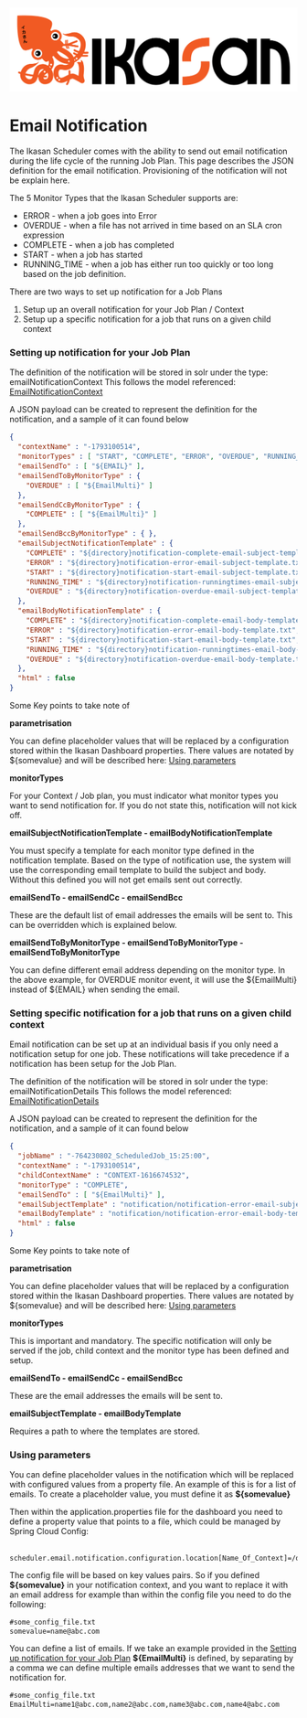 ![IKASAN](../../../developer/docs/quickstart-images/Ikasan-title-transparent.png)

# Email Notification

The Ikasan Scheduler comes with the ability to send out email notification during the life cycle of the running Job Plan.
This page describes the JSON definition for the email notification.
Provisioning of the notification will not be explain here.

The 5 Monitor Types that the Ikasan Scheduler supports are:

 - ERROR - when a job goes into Error
 - OVERDUE - when a file has not arrived in time based on an SLA cron expression
 - COMPLETE - when a job has completed
 - START - when a job has started
 - RUNNING_TIME - when a job has either run too quickly or too long based on the job definition.
 
There are two ways to set up notification for a Job Plans
1. Setup up an overall notification for your Job Plan / Context
2. Setup up a specific notification for a job that runs on a given child context

### Setting up notification for your Job Plan

The definition of the notification will be stored in solr under the type: emailNotificationContext
This follows the model referenced: [EmailNotificationContext](../../../spec/service/scheduled/src/main/java/org/ikasan/spec/scheduled/notification/model/EmailNotificationContext.java)

A JSON payload can be created to represent the definition for the notification, and a sample of it can found below

```json
{
  "contextName" : "-1793100514",
  "monitorTypes" : [ "START", "COMPLETE", "ERROR", "OVERDUE", "RUNNING_TIME" ],
  "emailSendTo" : [ "${EMAIL}" ],
  "emailSendToByMonitorType" : {
    "OVERDUE" : [ "${EmailMulti}" ]
  },
  "emailSendCcByMonitorType" : {
    "COMPLETE" : [ "${EmailMulti}" ]
  },
  "emailSendBccByMonitorType" : { },
  "emailSubjectNotificationTemplate" : {
    "COMPLETE" : "${directory}notification-complete-email-subject-template.txt",
    "ERROR" : "${directory}notification-error-email-subject-template.txt",
    "START" : "${directory}notification-start-email-subject-template.txt",
    "RUNNING_TIME" : "${directory}notification-runningtimes-email-subject-template.txt",
    "OVERDUE" : "${directory}notification-overdue-email-subject-template.txt"
  },
  "emailBodyNotificationTemplate" : {
    "COMPLETE" : "${directory}notification-complete-email-body-template.txt",
    "ERROR" : "${directory}notification-error-email-body-template.txt",
    "START" : "${directory}notification-start-email-body-template.txt",
    "RUNNING_TIME" : "${directory}notification-runningtimes-email-body-template.txt",
    "OVERDUE" : "${directory}notification-overdue-email-body-template.txt"
  },
  "html" : false
}
```

Some Key points to take note of

**parametrisation**

You can define placeholder values that will be replaced by a configuration stored within the Ikasan Dashboard properties. There values are notated by ${somevalue} and will be described here: [Using parameters](#using-parameters)

**monitorTypes**

For your Context / Job plan, you must indicator what monitor types you want to send notification for. If you do not state this, notification will not kick off.

**emailSubjectNotificationTemplate - emailBodyNotificationTemplate**

You must specify a template for each monitor type defined in the notification template. Based on the type of notification use, the system will use the corresponding email template to build the subject and body. Without this defined you will not get emails sent out correctly.

**emailSendTo - emailSendCc - emailSendBcc**
 
These are the default list of email addresses the emails will be sent to. This can be overridden which is explained below.
 
**emailSendToByMonitorType - emailSendToByMonitorType - emailSendToByMonitorType** 

You can define different email address depending on the monitor type. In the above example, for OVERDUE monitor event, it will use the ${EmailMulti} instead of ${EMAIL} when sending the email.

### Setting specific notification for a job that runs on a given child context

Email notification can be set up at an individual basis if you only need a notification setup for one job.
These notifications will take precedence if a notification has been setup for the Job Plan.

The definition of the notification will be stored in solr under the type: emailNotificationDetails
This follows the model referenced: [EmailNotificationDetails](../../../spec/service/scheduled/src/main/java/org/ikasan/spec/scheduled/notification/model/EmailNotificationDetails.java)

A JSON payload can be created to represent the definition for the notification, and a sample of it can found below

```json
{
  "jobName" : "-764230802_ScheduledJob_15:25:00",
  "contextName" : "-1793100514",
  "childContextName" : "CONTEXT-1616674532",
  "monitorType" : "COMPLETE",
  "emailSendTo" : [ "${EmailMulti}" ],
  "emailSubjectTemplate" : "notification/notification-error-email-subject-template.txt",
  "emailBodyTemplate" : "notification/notification-error-email-body-template.txt",
  "html" : false
}
```

Some Key points to take note of

**parametrisation**

You can define placeholder values that will be replaced by a configuration stored within the Ikasan Dashboard properties. There values are notated by ${somevalue} and will be described here: [Using parameters](#using-parameters)

 **monitorTypes**
 
 This is important and mandatory. The specific notification will only be served if the job, child context and the monitor type has been defined and setup.
 
 **emailSendTo - emailSendCc - emailSendBcc**
  
 These are the email addresses the emails will be sent to.
 
 **emailSubjectTemplate - emailBodyTemplate**
 
 Requires a path to where the templates are stored.
 
 ### Using parameters
 
 You can define placeholder values in the notification which will be replaced with configured values from a property file. An example of this is for a list of emails.
 To create a placeholder value, you must define it as **${somevalue}**
 
 Then within the application.properties file for the dashboard you need to define a property value that points to a file, which could be managed by Spring Cloud Config:
```
 scheduler.email.notification.configuration.location[Name_Of_Context]=/dir/some_config_file.txt
```

The config file will be based on key values pairs. So if you defined **${somevalue}** in your notification context, and you want to replace it with an email address for example than within the config file you need to do the following:
```
#some_config_file.txt
somevalue=name@abc.com
```

You can define a list of emails. If we take an example provided in the [Setting up notification for your Job Plan](#setting-up-notification-for-your-job-plan) **${EmailMulti}** is defined, by separating by a comma we can define multiple emails addresses that we want to send the notification for.

```
#some_config_file.txt
EmailMulti=name1@abc.com,name2@abc.com,name3@abc.com,name4@abc.com
```
